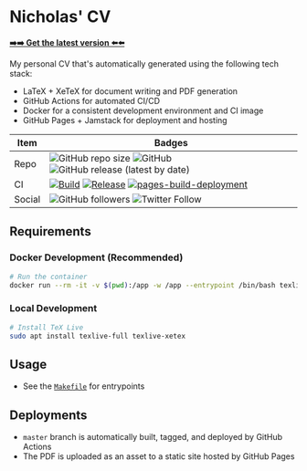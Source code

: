 # Nicholas' CV

[**➡️➡️ Get the latest version ⬅️⬅️**](https://engnadeau.github.io/cv/nicholas-nadeau_cv.pdf)

My personal CV that's automatically generated using the following tech stack:

- LaTeX + XeTeX for document writing and PDF generation
- GitHub Actions for automated CI/CD
- Docker for a consistent development environment and CI image
- GitHub Pages + Jamstack for deployment and hosting

| Item   | Badges                                                                                                                                                                                                                                                                                                                                                                                                                                                                                                    |
| ------ | --------------------------------------------------------------------------------------------------------------------------------------------------------------------------------------------------------------------------------------------------------------------------------------------------------------------------------------------------------------------------------------------------------------------------------------------------------------------------------------------------------- |
| Repo   | ![GitHub repo size](https://img.shields.io/github/repo-size/engnadeau/cv) ![GitHub](https://img.shields.io/github/license/engnadeau/cv) ![GitHub release (latest by date)](https://img.shields.io/github/v/release/engnadeau/cv)                                                                                                                                                                                                                                                                          |
| CI     | [![Build](https://github.com/engnadeau/cv/actions/workflows/build.yml/badge.svg)](https://github.com/engnadeau/cv/actions/workflows/build.yml) [![Release](https://github.com/engnadeau/cv/actions/workflows/release.yml/badge.svg)](https://github.com/engnadeau/cv/actions/workflows/release.yml) [![pages-build-deployment](https://github.com/engnadeau/cv/actions/workflows/pages/pages-build-deployment/badge.svg)](https://github.com/engnadeau/cv/actions/workflows/pages/pages-build-deployment) |
| Social | ![GitHub followers](https://img.shields.io/github/followers/engnadeau?style=social) ![Twitter Follow](https://img.shields.io/twitter/follow/engnadeau?style=social)                                                                                                                                                                                                                                                                                                                                       |

## Requirements

### Docker Development (Recommended)

```bash
# Run the container
docker run --rm -it -v $(pwd):/app -w /app --entrypoint /bin/bash texlive/texlive
```

### Local Development

```bash
# Install TeX Live
sudo apt install texlive-full texlive-xetex
```

## Usage

- See the [`Makefile`](./Makefile) for entrypoints

## Deployments

- `master` branch is automatically built, tagged, and deployed by GitHub Actions
- The PDF is uploaded as an asset to a static site hosted by GitHub Pages
